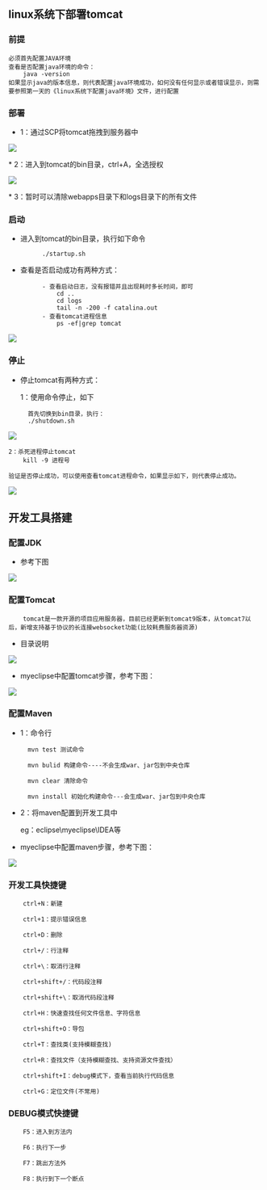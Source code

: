 ## linux系统下部署tomcat
### 前提

    必须首先配置JAVA环境
    查看是否配置java环境的命令：
        java -version
    如果显示java的版本信息，则代表配置java环境成功，如何没有任何显示或者错误显示，则需要参照第一天的《linux系统下配置java环境》文件，进行配置

### 部署

* 1：通过SCP将tomcat拖拽到服务器中
<p><img src="https://i.imgur.com/i3RYXMY.png" /></p>
* 2：进入到tomcat的bin目录，ctrl+A，全选授权
<p><img src="https://i.imgur.com/qdB5A3G.png" /></p>
* 3：暂时可以清除webapps目录下和logs目录下的所有文件

### 启动

* 进入到tomcat的bin目录，执行如下命令

            ./startup.sh
    
* 查看是否启动成功有两种方式：

            - 查看启动日志，没有报错并且出现耗时多长时间，即可
                cd ..
                cd logs
                tail -n -200 -f catalina.out
            - 查看tomcat进程信息
                ps -ef|grep tomcat
                
<p><img src="https://i.imgur.com/CbjPrzE.png" /></p>

### 停止

* 停止tomcat有两种方式：

    1：使用命令停止，如下
    
        首先切换到bin目录，执行：
        ./shutdown.sh
<p><img src="https://i.imgur.com/uAhF8jM.png" /></p>
    
    2：杀死进程停止tomcat
        kill -9 进程号
        
    验证是否停止成功，可以使用查看tomcat进程命令，如果显示如下，则代表停止成功。
<p><img src="https://i.imgur.com/pt6dHEs.png" /></p>

## 开发工具搭建

### 配置JDK

* 参考下图
<p><img src="https://i.imgur.com/rpoWPvN.gif" /></p>

### 配置Tomcat

        tomcat是一款开源的项目应用服务器，目前已经更新到tomcat9版本，从tomcat7以后，新增支持基于协议的长连接websocket功能(比较耗费服务器资源)



* 目录说明

<p><img src="https://i.imgur.com/s64PvIj.png" /></p>

* myeclipse中配置tomcat步骤，参考下图：

<p><img src="https://i.imgur.com/00bAIoi.gif" /></p>

### 配置Maven

* 1：命令行

        mvn test 测试命令
        
        mvn bulid 构建命令----不会生成war、jar包到中央仓库
        
        mvn clear 清除命令
        
        mvn install 初始化构建命令---会生成war、jar包到中央仓库

* 2：将maven配置到开发工具中

    eg：eclipse\myeclipse\IDEA等



* myeclipse中配置maven步骤，参考下图：

<p><img src="https://i.imgur.com/VEUekfJ.gif" /></p>

### 开发工具快捷键

        ctrl+N：新建
        
        ctrl+1：提示错误信息
        
        ctrl+D：删除
        
        ctrl+/：行注释
        
        ctrl+\：取消行注释
        
        ctrl+shift+/：代码段注释
        
        ctrl+shift+\：取消代码段注释
        
        ctrl+H：快速查找任何文件信息、字符信息
        
        ctrl+shift+O：导包
        
        ctrl+T：查找类(支持模糊查找)
        
        ctrl+R：查找文件（支持模糊查找、支持资源文件查找）
        
        ctrl+shift+I：debug模式下，查看当前执行代码信息
        
        ctrl+G：定位文件(不常用)



### DEBUG模式快捷键

        F5：进入到方法内
        
        F6：执行下一步
        
        F7：跳出方法外
        
        F8：执行到下一个断点

